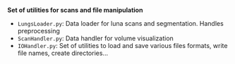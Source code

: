__Set of utilities for scans and file manipulation__

- `LungsLoader.py`: Data loader for luna scans and segmentation. Handles preprocessing
- `ScanHandler.py`: Data handler for volume visualization
- `IOHandler.py`: Set of utilities to load and save various files formats, write file names, create directories...
